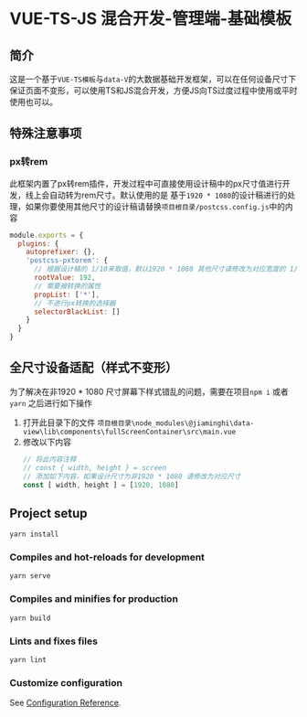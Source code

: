 #  VUE-TS-JS 混合开发-管理端-基础模板



##  简介

这是一个基于`VUE-TS模板`与`data-V`的大数据基础开发框架，可以在任何设备尺寸下保证页面不变形，可以使用TS和JS混合开发，方便JS向TS过度过程中使用或平时使用也可以。



## 特殊注意事项

### px转rem

此框架内置了px转rem插件，开发过程中可直接使用设计稿中的px尺寸值进行开发，线上会自动转为rem尺寸。默认使用的是 基于`1920 * 1080`的设计稿进行的处理，如果你要使用其他尺寸的设计稿请替换`项目根目录/postcss.config.js`中的内容

```js
module.exports = {
  plugins: {
    autoprefixer: {},
    'postcss-pxtorem': {
      // 根据设计稿的 1/10来取值，默认1920 * 1080 其他尺寸请修改为对应宽度的 1/10
      rootValue: 192,
      // 需要被转换的属性
      propList: ['*'],
      // 不进行px转换的选择器
      selectorBlackList: []
    }
  }
}
```



## 全尺寸设备适配（样式不变形）

为了解决在非1920 * 1080 尺寸屏幕下样式错乱的问题，需要在项目`npm i` 或者 `yarn` 之后进行如下操作

1. 打开此目录下的文件
   `项目根目录\node_modules\@jiaminghi\data-view\lib\components\fullScreenContainer\src\main.vue`
2. 修改以下内容
   ```js
   // 将此内容注释
   // const { width, height } = screen
   // 添加如下内容，如果设计尺寸为非1920 * 1080 请修改为对应尺寸
   const [ width, height ] = [1920, 1080]
   ```

## Project setup
```
yarn install
```

### Compiles and hot-reloads for development
```
yarn serve
```

### Compiles and minifies for production
```
yarn build
```

### Lints and fixes files
```
yarn lint
```

### Customize configuration
See [Configuration Reference](https://cli.vuejs.org/config/).
